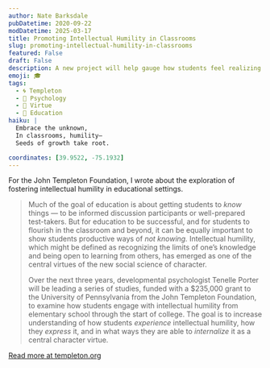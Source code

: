 ```yaml
---
author: Nate Barksdale
pubDatetime: 2020-09-22
modDatetime: 2025-03-17
title: Promoting Intellectual Humility in Classrooms
slug: promoting-intellectual-humility-in-classrooms
featured: False
draft: False
description: A new project will help gauge how students feel realizing the limits of their understanding — and ways they can positively respond
emoji: 🎓
tags:
  - 🌀 Templeton
  - 🧠 Psychology
  - 🥗 Virtue
  - 🏫 Education
haiku: |
  Embrace the unknown,  
  In classrooms, humility—  
  Seeds of growth take root.

coordinates: [39.9522, -75.1932]
---
```


For the John Templeton Foundation, I wrote about the exploration of fostering intellectual humility in educational settings.

> Much of the goal of education is about getting students to _know_ things — to be informed discussion participants or well-prepared test-takers. But for education to be successful, and for students to flourish in the classroom and beyond, it can be equally important to show students productive ways of _not knowing._ Intellectual humility, which might be defined as recognizing the limits of one’s knowledge and being open to learning from others, has emerged as one of the central virtues of the new social science of character.
>
> Over the next three years, developmental psychologist Tenelle Porter will be leading a series of studies, funded with a $235,000 grant to the University of Pennsylvania from the John Templeton Foundation, to examine how students engage with intellectual humility from elementary school through the start of college. The goal is to increase understanding of how students _experience_ intellectual humility, how they _express_ it, and in what ways they are able to _internalize_ it as a central character virtue.

[Read more at templeton.org](https://www.templeton.org/news/promoting-intellectual-humility-in-classrooms)
